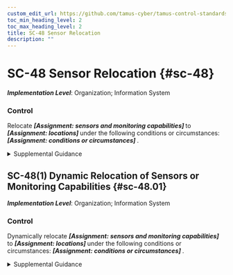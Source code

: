 ```yaml
---
custom_edit_url: https://github.com/tamus-cyber/tamus-control-standards/tree/main/content/tamus.edu/TAMUS_profile.yaml
toc_min_heading_level: 2
toc_max_heading_level: 2
title: SC-48 Sensor Relocation
description: ""
---
```


# SC-48 Sensor Relocation {#sc-48}

_**Implementation Level**_: Organization; Information System

### Control

Relocate <strong title="sc-48_odp.01"> <em>[Assignment: sensors and monitoring capabilities]</em> </strong> to <strong title="sc-48_odp.02"> <em>[Assignment: locations]</em> </strong> under the following conditions or circumstances: <strong title="sc-48_odp.03"> <em>[Assignment: conditions or circumstances]</em> </strong>.


<details><summary>Supplemental Guidance</summary>Adversaries may take various paths and use different approaches as they move laterally through an organization (including its systems) to reach their target or as they attempt to exfiltrate information from the organization. The organization often only has a limited set of monitoring and detection capabilities, and they may be focused on the critical or likely infiltration or exfiltration paths. By using communications paths that the organization typically does not monitor, the adversary can increase its chances of achieving its desired goals. By relocating its sensors or monitoring capabilities to new locations, the organization can impede the adversary’s ability to achieve its goals. The relocation of the sensors or monitoring capabilities might be done based on threat information that the organization has acquired or randomly to confuse the adversary and make its lateral transition through the system or organization more challenging.</details>


## SC-48(1) Dynamic Relocation of Sensors or Monitoring Capabilities {#sc-48.01}

_**Implementation Level**_: Organization; Information System

### Control

Dynamically relocate <strong title="sc-48.01_odp.01"> <em>[Assignment: sensors and monitoring capabilities]</em> </strong> to <strong title="sc-48.01_odp.02"> <em>[Assignment: locations]</em> </strong> under the following conditions or circumstances: <strong title="sc-48.01_odp.03"> <em>[Assignment: conditions or circumstances]</em> </strong>.


<details><summary>Supplemental Guidance</summary>None.</details>
